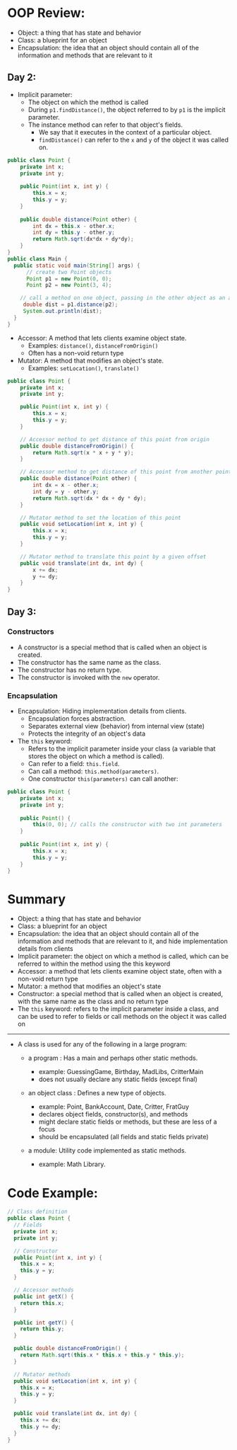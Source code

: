 # OOP Review:
- Object: a thing that has state and behavior
- Class: a blueprint for an object
- Encapsulation: the idea that an object should contain all of the information and methods that are relevant to it

## Day 2:
- Implicit parameter:
    - The object on which the method is called
    - During `p1.findDistance()`, the object referred to by `p1` is the implicit parameter.
    - The instance method can refer to that object's fields.
        - We say that it executes in the context of a particular object.
        - `findDistance()` can refer to the `x` and `y` of the object it was called on.
```java
public class Point {
    private int x;
    private int y;
    
    public Point(int x, int y) {
        this.x = x;
        this.y = y;
    }
    
    public double distance(Point other) {
        int dx = this.x - other.x;
        int dy = this.y - other.y;
        return Math.sqrt(dx*dx + dy*dy);
    }
}
public class Main {
  public static void main(String[] args) {
      // create two Point objects 
      Point p1 = new Point(0, 0);
      Point p2 = new Point(3, 4);

    // call a method on one object, passing in the other object as an argument
     double dist = p1.distance(p2);
     System.out.println(dist);
  }
}

```
- Accessor: A method that lets clients examine object state.
    - Examples: `distance()`, `distanceFromOrigin()`
    - Often has a non-void return type
- Mutator: A method that modifies an object's state.
    - Examples: `setLocation()`, `translate()`
```java
public class Point {
    private int x;
    private int y;

    public Point(int x, int y) {
        this.x = x;
        this.y = y;
    }

    // Accessor method to get distance of this point from origin
    public double distanceFromOrigin() {
        return Math.sqrt(x * x + y * y);
    }

    // Accessor method to get distance of this point from another point
    public double distance(Point other) {
        int dx = x - other.x;
        int dy = y - other.y;
        return Math.sqrt(dx * dx + dy * dy);
    }

    // Mutator method to set the location of this point
    public void setLocation(int x, int y) {
        this.x = x;
        this.y = y;
    }

    // Mutator method to translate this point by a given offset
    public void translate(int dx, int dy) {
        x += dx;
        y += dy;
    }
}
```

## Day 3:
### Constructors
- A constructor is a special method that is called when an object is created.
- The constructor has the same name as the class.
- The constructor has no return type.
- The constructor is invoked with the `new` operator.

### Encapsulation
- Encapsulation: Hiding implementation details from clients.
    - Encapsulation forces abstraction.
    - Separates external view (behavior) from internal view (state)
    - Protects the integrity of an object's data
- The `this` keyword:
    - Refers to the implicit parameter inside your class (a variable that stores the object on which a method is called).
    - Can refer to a field: `this.field`.
    - Can call a method: `this.method(parameters)`.
    - One constructor `this(parameters)` can call another:
```java
public class Point {
    private int x;
    private int y;
    
    public Point() {
        this(0, 0); // calls the constructor with two int parameters
    }
    
    public Point(int x, int y) {
        this.x = x;
        this.y = y;
    }
}
```

# Summary
- Object: a thing that has state and behavior
- Class: a blueprint for an object
- Encapsulation: the idea that an object should contain all of the information and methods that are relevant to it, and hide implementation details from clients
- Implicit parameter: the object on which a method is called, which can be referred to within the method using the this keyword
- Accessor: a method that lets clients examine object state, often with a non-void return type
- Mutator: a method that modifies an object's state
- Constructor: a special method that is called when an object is created, with the same name as the class and no return type
- The `this` keyword: refers to the implicit parameter inside a class, and can be used to refer to fields or call methods on the object it was called on
----
- A class is used for any of the following in a large program:
  - a program : Has a main and perhaps other static methods.
    - example: GuessingGame, Birthday, MadLibs, CritterMain
    - does not usually declare any static fields (except final)
    
  - an object class : Defines a new type of objects.
    - example: Point, BankAccount, Date, Critter, FratGuy
    - declares object fields, constructor(s), and methods
    - might declare static fields or methods, but these are less of a focus
    - should be encapsulated (all fields and static fields private)
  - a module: Utility code implemented as static methods.
    - example: Math Library.


# Code Example:
```java
// Class definition
public class Point {
  // Fields
  private int x;
  private int y;

  // Constructor
  public Point(int x, int y) {
    this.x = x;
    this.y = y;
  }

  // Accessor methods
  public int getX() {
    return this.x;
  }

  public int getY() {
    return this.y;
  }

  public double distanceFromOrigin() {
    return Math.sqrt(this.x * this.x + this.y * this.y);
  }

  // Mutator methods
  public void setLocation(int x, int y) {
    this.x = x;
    this.y = y;
  }

  public void translate(int dx, int dy) {
    this.x += dx;
    this.y += dy;
  }
}

```